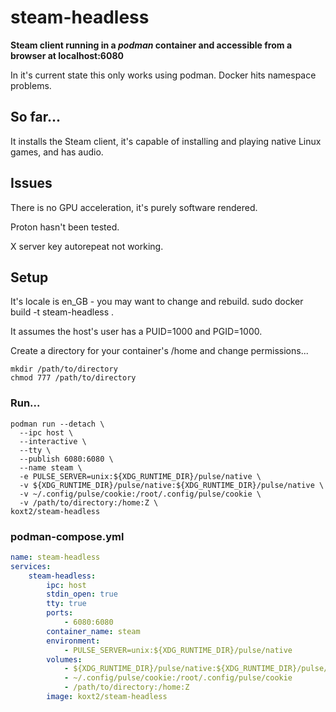 # steam-headless

**Steam client running in a _podman_ container and accessible from a browser at localhost:6080**

In it's current state this only works using podman. Docker hits namespace problems. 

## So far...

It installs the Steam client, it's capable of installing and playing native Linux games, and has audio. 

## Issues

There is no GPU acceleration, it's purely software rendered. 

Proton hasn't been tested.

X server key autorepeat not working.

## Setup

It's locale is en_GB - you may want to change and rebuild. 
sudo docker build -t steam-headless .

It assumes the host's user has a PUID=1000 and PGID=1000.

Create a directory for your container's /home and change permissions...

```shell
mkdir /path/to/directory
chmod 777 /path/to/directory
```

### Run...

```shell
podman run --detach \
  --ipc host \
  --interactive \
  --tty \
  --publish 6080:6080 \
  --name steam \
  -e PULSE_SERVER=unix:${XDG_RUNTIME_DIR}/pulse/native \
  -v ${XDG_RUNTIME_DIR}/pulse/native:${XDG_RUNTIME_DIR}/pulse/native \
  -v ~/.config/pulse/cookie:/root/.config/pulse/cookie \
  -v /path/to/directory:/home:Z \
koxt2/steam-headless
```

### podman-compose.yml

```yaml
name: steam-headless
services:
    steam-headless:
        ipc: host
        stdin_open: true
        tty: true
        ports:
            - 6080:6080
        container_name: steam
        environment:
            - PULSE_SERVER=unix:${XDG_RUNTIME_DIR}/pulse/native
        volumes:
            - ${XDG_RUNTIME_DIR}/pulse/native:${XDG_RUNTIME_DIR}/pulse/native
            - ~/.config/pulse/cookie:/root/.config/pulse/cookie
            - /path/to/directory:/home:Z
        image: koxt2/steam-headless
```
